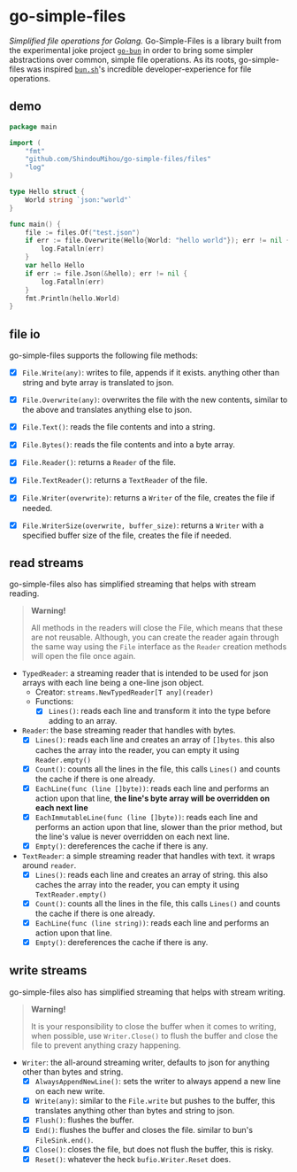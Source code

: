 # go-simple-files

*Simplified file operations for Golang.* Go-Simple-Files is a library built from the experimental joke project 
[`go-bun`](https://github.com/ShindouMihou/go-bun) in order to bring some simpler abstractions over common, simple 
file operations. As its roots, go-simple-files was inspired [`bun.sh`](https://bun.sh)'s incredible developer-experience 
for file operations.

## demo
```go
package main

import (
	"fmt"
	"github.com/ShindouMihou/go-simple-files/files"
	"log"
)

type Hello struct {
	World string `json:"world"`
}

func main() {
	file := files.Of("test.json")
	if err := file.Overwrite(Hello{World: "hello world"}); err != nil {
		log.Fatalln(err)
	}
	var hello Hello
	if err := file.Json(&hello); err != nil {
		log.Fatalln(err)
	}
	fmt.Println(hello.World)
}

```

## file io
go-simple-files supports the following file methods:
- [x] `File.Write(any)`: writes to file, appends if it exists. anything other than string and byte array is translated to json.
- [x] `File.Overwrite(any)`: overwrites the file with the new contents, similar to the above and translates anything else to json.
- [x] `File.Text()`: reads the file contents and into a string.
- [x] `File.Bytes()`: reads the file contents and into a byte array.
- [x] `File.Reader()`: returns a `Reader` of the file.
- [x] `File.TextReader()`: returns a `TextReader` of the file.
- [x] `File.Writer(overwrite)`: returns a `Writer` of the file, creates the file if needed.
- [x] `File.WriterSize(overwrite, buffer_size)`: returns a `Writer` with a specified buffer size of the file, creates the file if needed.


## read streams

go-simple-files also has simplified streaming that helps with stream reading.

> **Warning!**
> 
> All methods in the readers will close the File, which means that these are not reusable. Although, you can create 
> the reader again through the same way using the `File` interface as the `Reader` creation methods will open the file 
> once again.

- `TypedReader`: a streaming reader that is intended to be used for json arrays with each line being a one-line json object.
  - Creator: `streams.NewTypedReader[T any](reader)`
  - Functions:
    - [x] `Lines()`: reads each line and transform it into the type before adding to an array.
    
- `Reader`: the base streaming reader that handles with bytes.
  - [x] `Lines()`: reads each line and creates an array of `[]bytes`. this also caches the array into the reader, you can empty it using `Reader.empty()`
  - [x] `Count()`: counts all the lines in the file, this calls `Lines()` and counts the cache if there is one already.
  - [x] `EachLine(func (line []byte))`: reads each line and performs an action upon that line, **the line's byte array will be overridden on each next line**
  - [x] `EachImmutableLine(func (line []byte))`: reads each line and performs an action upon that line, slower than the prior method, but the line's value is never overridden on each next line.
  - [x] `Empty()`: dereferences the cache if there is any.

- `TextReader`: a simple streaming reader that handles with text. it wraps around `reader`.
  - [x] `Lines()`: reads each line and creates an array of string. this also caches the array into the reader, you can empty it using `TextReader.empty()`
  - [x] `Count()`: counts all the lines in the file, this calls `Lines()` and counts the cache if there is one already.
  - [x] `EachLine(func (line string))`: reads each line and performs an action upon that line.
  - [x] `Empty()`: dereferences the cache if there is any.

## write streams

go-simple-files also has simplified streaming that helps with stream writing.

> **Warning!**
> 
> It is your responsibility to close the buffer when it comes to writing, when possible, use 
> `Writer.Close()` to flush the buffer and close the file to prevent anything crazy happening.

- `Writer`: the all-around streaming writer, defaults to json for anything other than bytes and string.
  - [x] `AlwaysAppendNewLine()`: sets the writer to always append a new line on each new write.
  - [x] `Write(any)`: similar to the `File.write` but pushes to the buffer, this translates anything other than bytes and string to json.
  - [x] `Flush()`: flushes the buffer.
  - [x] `End()`: flushes the buffer and closes the file. similar to bun's `FileSink.end()`.
  - [x] `Close()`: closes the file, but does not flush the buffer, this is risky.
  - [x] `Reset()`: whatever the heck `bufio.Writer.Reset` does.
